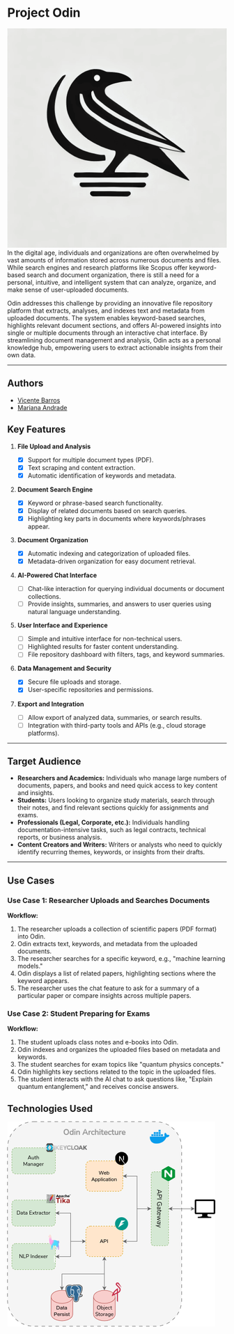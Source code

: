 # Project Odin

![Odin Logo](./docs/images/logo_background.png)
In the digital age, individuals and organizations are often overwhelmed by vast amounts of information stored across numerous documents and files. While search engines and research platforms like Scopus offer keyword-based search and document organization, there is still a need for a personal, intuitive, and intelligent system that can analyze, organize, and make sense of user-uploaded documents.

Odin addresses this challenge by providing an innovative file repository platform that extracts, analyses, and indexes text and metadata from uploaded documents. The system enables keyword-based searches, highlights relevant document sections, and offers AI-powered insights into single or multiple documents through an interactive chat interface. By streamlining document management and analysis, Odin acts as a personal knowledge hub, empowering users to extract actionable insights from their own data.

---

## Authors

- [Vicente Barros](https://github.com/v1centebarros)
- [Mariana Andrade](https://github.com/MarianaAndrad)

## Key Features

1. **File Upload and Analysis**
   
   - [x] Support for multiple document types (PDF).
   - [x] Text scraping and content extraction.
   - [x] Automatic identification of keywords and metadata.

2. **Document Search Engine**
   
   - [x] Keyword or phrase-based search functionality.
   - [x] Display of related documents based on search queries.
   - [x] Highlighting key parts in documents where keywords/phrases appear.

3. **Document Organization**
   
   - [x] Automatic indexing and categorization of uploaded files.
   - [x] Metadata-driven organization for easy document retrieval.

4. **AI-Powered Chat Interface**
   
   - [ ] Chat-like interaction for querying individual documents or document collections.
   - [ ] Provide insights, summaries, and answers to user queries using natural language understanding.

5. **User Interface and Experience**
   
   - [ ] Simple and intuitive interface for non-technical users.
   - [ ] Highlighted results for faster content understanding.
   - [ ] File repository dashboard with filters, tags, and keyword summaries.

6. **Data Management and Security**
   
   - [x] Secure file uploads and storage.
   - [x] User-specific repositories and permissions.

7. **Export and Integration**
   
   - [ ] Allow export of analyzed data, summaries, or search results.
   - [ ] Integration with third-party tools and APIs (e.g., cloud storage platforms).

---

## Target Audience

- **Researchers and Academics:** Individuals who manage large numbers of documents, papers, and books and need quick access to key content and insights.
- **Students:** Users looking to organize study materials, search through their notes, and find relevant sections quickly for assignments and exams.
- **Professionals (Legal, Corporate, etc.):** Individuals handling documentation-intensive tasks, such as legal contracts, technical reports, or business analysis.
- **Content Creators and Writers:** Writers or analysts who need to quickly identify recurring themes, keywords, or insights from their drafts.

---

## Use Cases

### Use Case 1: Researcher Uploads and Searches Documents

**Workflow:**

1. The researcher uploads a collection of scientific papers (PDF format) into Odin.
2. Odin extracts text, keywords, and metadata from the uploaded documents.
3. The researcher searches for a specific keyword, e.g., "machine learning models."
4. Odin displays a list of related papers, highlighting sections where the keyword appears.
5. The researcher uses the chat feature to ask for a summary of a particular paper or compare insights across multiple papers.

### Use Case 2: Student Preparing for Exams

**Workflow:**

1. The student uploads class notes and e-books into Odin.
2. Odin indexes and organizes the uploaded files based on metadata and keywords.
3. The student searches for exam topics like "quantum physics concepts."
4. Odin highlights key sections related to the topic in the uploaded files.
5. The student interacts with the AI chat to ask questions like, "Explain quantum entanglement," and receives concise answers.

## Technologies Used

![Architecture Diagram](./docs/images/architecture.png)